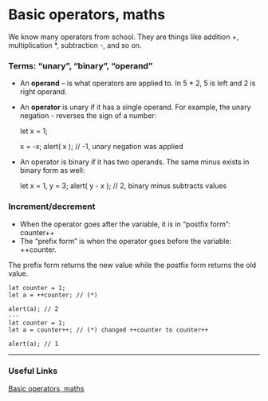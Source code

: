 # Basic operators, maths

We know many operators from school. They are things like addition +, multiplication *, subtraction -, and so on.

### Terms: “unary”, “binary”, “operand”

 - An **operand** – is what operators are applied to. In 5 * 2, 5 is left and 2 is right operand.
 - An **operator** is unary if it has a single operand. For example, the unary negation - reverses the sign of a number:


    let x = 1;

    x = -x;
    alert( x ); // -1, unary negation was applied

 - An operator is binary if it has two operands. The same minus exists in binary form as well:


    let x = 1, y = 3;
    alert( y - x ); // 2, binary minus subtracts values

### Increment/decrement

 - When the operator goes after the variable, it is in “postfix form”: counter++
 - The “prefix form” is when the operator goes before the variable: ++counter.

The prefix form returns the new value while the postfix form returns the old value.

    let counter = 1;
    let a = ++counter; // (*)

    alert(a); // 2
    ---
    let counter = 1;
    let a = counter++; // (*) changed ++counter to counter++

    alert(a); // 1

---

### Useful Links

[Basic operators, maths](https://javascript.info/operators)

